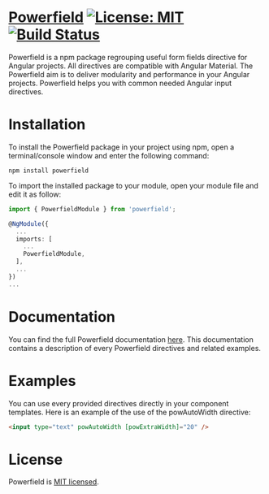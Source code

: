 # [Powerfield](https://youritornier.github.io/powerfield/) [![License: MIT](https://img.shields.io/badge/License-MIT-yellow.svg)](https://opensource.org/licenses/MIT) [![Build Status](https://travis-ci.org/youritornier/powerfield.svg?branch=master)](https://travis-ci.org/youritornier/powerfield)

Powerfield is a npm package regrouping useful form fields directive for Angular projects. All directives are compatible with Angular Material. The Powerfield aim is to deliver modularity and performance in your Angular projects. Powerfield helps you with common needed Angular input directives.

# Installation
To install the Powerfield package in your project using npm, open a terminal/console window and enter the following command:
```
npm install powerfield
```

To import the installed package to your module, open your module file and edit it as follow:
```typescript
import { PowerfieldModule } from 'powerfield';

@NgModule({
  ...
  imports: [
    ...
    PowerfieldModule,
  ],
  ...
})
...
```

# Documentation
You can find the full Powerfield documentation [here](https://youritornier.github.io/powerfield/). This documentation contains a description of every Powerfield directives and related examples.

# Examples
You can use every provided directives directly in your component templates. Here is an example of the use of the powAutoWidth directive:
```html
<input type="text" powAutoWidth [powExtraWidth]="20" />
```

# License
Powerfield is [MIT licensed](LICENSE).

